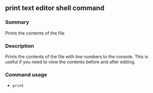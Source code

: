 ## print text editor shell command

### Summary

Prints the contents of the file

### Description

Prints the contents of the file with line numbers to the console. This is useful if you need to view the contents before and after editing.

### Command usage

* `print`